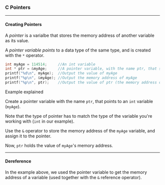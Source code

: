 ### C Pointers

---

#### Creating Pointers

A *pointer* is a varialbe that stores the memory address of another variable as its value.

A *pointer variable points* to a data type of the same type, and is created with the `*` operator.

```c
int myAge = 114514;     //An int variable
int * ptr = &myAge;     //A pointer variable, with the name ptr, that stores the address of myAge
printf("%d\n", myAge);  //Output the value of myAge
printf("%p\n", &myAge); //Output the memory address of myAge
printf("%p\n", ptr);    //Output the value of ptr (the memory address of myAge with the pointer)
```

Example explained

Create a pointer variable with the name `ptr`, that points to an `int` variable (`myAge`).

Note that the type of pointer has to match the type of the variable you're working with (`int` in our example).

Use the `&` operator to store the memory address of the `myAge` variable, and assign it to the pointer.

Now, `ptr` holds the value of `myAge`'s memory address.

---

#### Dereference

In the example above, we used the pointer variable to get the memory address of a variable (used together with the `&` reference operator).